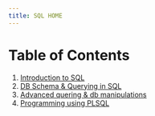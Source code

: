 ```yaml
---
title: SQL HOME
---
```


# Table of Contents

1. [Introduction to SQL]()<br>
2. [DB Schema & Querying in SQL]()<br>
3. [Advanced quering & db manipulations]()<br>
4. [Programming using PLSQL]()<br>
